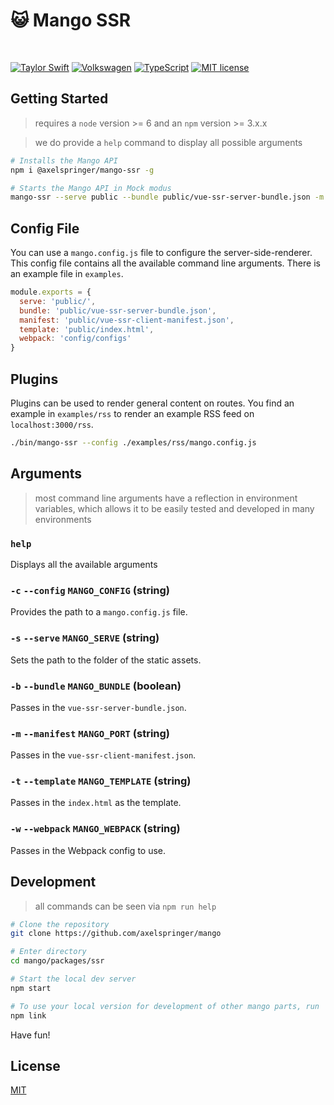 # :smiley_cat: Mango SSR

<br/>

[![Taylor Swift](https://img.shields.io/badge/secured%20by-taylor%20swift-brightgreen.svg)](https://twitter.com/SwiftOnSecurity)
[![Volkswagen](https://auchenberg.github.io/volkswagen/volkswargen_ci.svg?v=1)](https://github.com/auchenberg/volkswagen)
[![TypeScript](https://badges.frapsoft.com/typescript/awesome/typescript.png?v=101)](https://github.com/ellerbrock/typescript-badges/)
[![MIT license](http://img.shields.io/badge/license-MIT-brightgreen.svg)](http://opensource.org/licenses/MIT)

## Getting Started

> requires a `node` version >= 6 and an `npm` version >= 3.x.x

> we do provide a `help` command to display all possible arguments

```bash
# Installs the Mango API
npm i @axelspringer/mango-ssr -g

# Starts the Mango API in Mock modus
mango-ssr --serve public --bundle public/vue-ssr-server-bundle.json -m public/vue-ssr-client-manifest.json -t public/index.html -w config/configs
```

## Config File

You can use a `mango.config.js` file to configure the server-side-renderer. This config file contains all the available command line arguments. There is an example file in `examples`.

```js
module.exports = {
  serve: 'public/',
  bundle: 'public/vue-ssr-server-bundle.json',
  manifest: 'public/vue-ssr-client-manifest.json',
  template: 'public/index.html',
  webpack: 'config/configs'
}
```

## Plugins

Plugins can be used to render general content on routes. You find an example in `examples/rss` to render an example RSS feed on `localhost:3000/rss`.

```bash
./bin/mango-ssr --config ./examples/rss/mango.config.js
```

## Arguments

> most command line arguments have a reflection in environment variables, which allows it to be easily tested and developed in many environments

### `help`

Displays all the available arguments

### `-c` `--config` `MANGO_CONFIG` (string)

Provides the path to a `mango.config.js` file.

### `-s` `--serve` `MANGO_SERVE` (string)

Sets the path to the folder of the static assets.

### `-b` `--bundle` `MANGO_BUNDLE` (boolean)

Passes in the `vue-ssr-server-bundle.json`.

### `-m` `--manifest` `MANGO_PORT` (string)

Passes in the `vue-ssr-client-manifest.json`.

### `-t` `--template` `MANGO_TEMPLATE` (string)

Passes in the `index.html` as the template.

### `-w` `--webpack` `MANGO_WEBPACK` (string)

Passes in the Webpack config to use.

## Development

> all commands can be seen via `npm run help`

```bash
# Clone the repository
git clone https://github.com/axelspringer/mango

# Enter directory
cd mango/packages/ssr

# Start the local dev server
npm start

# To use your local version for development of other mango parts, run
npm link
```

Have fun!

## License
[MIT](/LICENSE)

